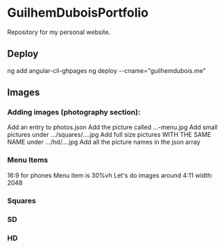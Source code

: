 # GuilhemDuboisPortfolio
Repository for my personal website.

## Deploy
ng add angular-cli-ghpages
ng deploy --cname="guilhemdubois.me"
<!--ng deploy --base-href=/Portfolio/-->

## Images
### Adding images (photography section):
Add an entry to photos.json
Add the picture called ...-menu.jpg
Add small pictures under .../squares/....jpg
Add full size pictures WITH THE SAME NAME under .../hd/....jpg
Add all the picture names in the json array

### Menu Items

16:9 for phones
Menu item is 30%vh
Let's do images around 4:11
width: 2048

### Squares

### SD

### HD